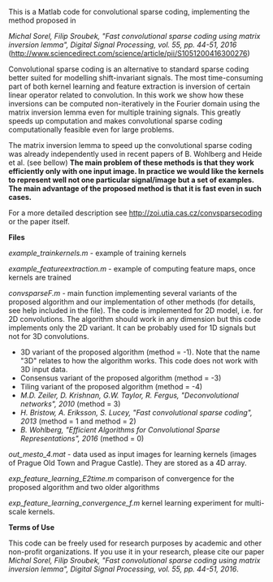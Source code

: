 This is a Matlab code for convolutional sparse coding, implementing the method proposed in 

*Michal Sorel, Filip Sroubek, "Fast convolutional sparse coding using matrix inversion lemma", Digital Signal Processing,
 vol. 55, pp. 44-51, 2016* (<http://www.sciencedirect.com/science/article/pii/S1051200416300276>)

Convolutional sparse coding is an alternative to standard sparse coding better suited for modelling shift-invariant signals.
The most time-consuming part of both kernel learning and feature extraction is inversion of certain linear operator 
related to convolution. In this work we show how these inversions can be computed non-iteratively in 
the Fourier domain using the matrix inversion lemma even for multiple training signals. 
This greatly speeds up computation and  makes convolutional sparse coding computationally feasible even for large problems.

The matrix inversion lemma to speed up the convolutional sparse coding was already independently used in 
recent papers of B. Wohlberg and Heide et al. (see bellow) 
**The main problem of these methods is that they work efficiently only with one input image.
In practice we would like the kernels to represent well not one particular signal/image but a 
set of examples. The main advantage of the proposed method is that it is fast even 
in such cases.**

For a more detailed description see <http://zoi.utia.cas.cz/convsparsecoding> or the paper itself.

**Files**

*example_trainkernels.m* - example of training kernels

*example_featureextraction.m* - example of computing feature maps, once kernels are trained

*convsparseF.m* - main function implementing several variants of the proposed algorithm
and our implementation of other methods (for details, see help included in the file). The code is 
implemented for 2D model, i.e. for 2D convolutions. The algorithm should work in any dimension
but this code implements only the 2D variant.  It can be probably used for 1D signals but not 
for 3D convolutions. 

+ 3D variant of the proposed algorithm (method = -1). Note that the name "3D" relates to how the algorithm
works. This code does not work with 3D input data.
+ Consensus variant of the proposed algorithm (method = -3)
+ Tiling variant of the proposed algorithm (method = -4)
+ *M.D. Zeiler, D. Krishnan, G.W. Taylor, R. Fergus, "Deconvolutional networks", 2010* (method =  3)
+ *H. Bristow, A. Eriksson, S. Lucey, "Fast convolutional sparse coding", 2013* (method = 1 and method = 2) 
+ *B. Wohlberg, "Efficient Algorithms for Convolutional Sparse Representations", 2016* (method = 0)

*out_mesto_4.mat* - data used as input images for learning kernels (images of Prague
Old Town and Prague Castle). They are stored as a 4D array.

*exp_feature_learning_E2time.m* comparison of convergence for the proposed algorithm and two 
	older algorithms

*exp_feature_learning_convergence_f.m*  kernel learning experiment for multi-scale kernels. 

**Terms of Use**

This code can be freely used for research purposes by academic and other non-profit organizations. 
If you use it in your research, please cite our paper *Michal Sorel, Filip Sroubek, "Fast convolutional
sparse coding using matrix inversion lemma", Digital Signal Processing, vol. 55, pp. 44-51, 2016*.
